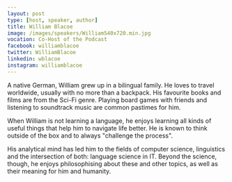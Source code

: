 ```yaml
---
layout: post
type: [host, speaker, author]
title: William Blacoe
image: /images/speakers/William540x720.min.jpg
vocation: Co-Host of the Podcast
facebook: williamblacoe
twitter: WilliamBlacoe
linkedin: wblacoe
instagram: williamblacoe
---
```

A native German, William grew up in a bilingual family. He loves to travel worldwide, usually with no more than a backpack. His favourite books and films are from the Sci-Fi genre. Playing board games with friends and listening to soundtrack music are common pastimes for him.

When William is not learning a language, he enjoys learning all kinds of useful things that help him to navigate life better. He is known to think outside of the box and to always "challenge the process".

His analytical mind has led him to the fields of computer science, linguistics and the intersection of both: language science in IT. Beyond the science, though, he enjoys philosophising about these and other topics, as well as their meaning for him and humanity.